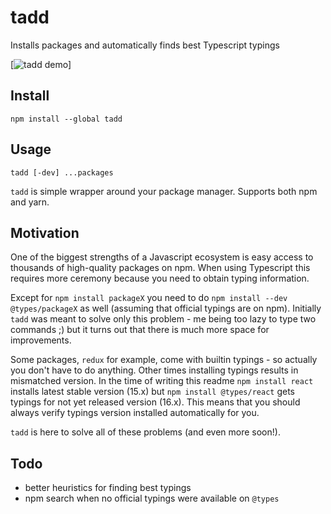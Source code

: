 # tadd

Installs packages and automatically finds best Typescript typings

[![tadd demo](https://media.giphy.com/media/l378gE3TwOAokleda/giphy.gif)]

## Install
```
npm install --global tadd
```

## Usage

```
tadd [-dev] ...packages
```

`tadd` is simple wrapper around your package manager. Supports both npm and yarn.

## Motivation
One of the biggest strengths of a Javascript ecosystem is easy access to thousands of high-quality packages on npm. When using Typescript this requires more ceremony because you need to obtain typing information. 

Except for `npm install packageX` you need to do `npm install --dev @types/packageX` as well (assuming that official typings are on npm). Initially `tadd` was meant to solve only this problem - me being too lazy to type two commands ;) but it turns out that there is much more space for improvements. 

Some packages, `redux` for example, come with builtin typings - so actually you don't have to do anything. Other times installing typings results in mismatched version. In the time of writing this readme `npm install react` installs latest stable version (15.x) but `npm install @types/react` gets typings for not yet released version (16.x). This means that you should always verify typings version installed automatically for you. 

`tadd` is here to solve all of these problems (and even more soon!).


## Todo

 - better heuristics for finding best typings
 - npm search when no official typings were available on `@types`
